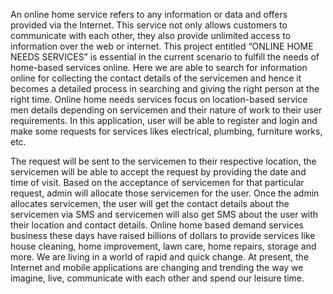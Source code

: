 An online home service refers to any information or data and offers provided via the Internet. This service not only allows customers to communicate with each other, they also provide unlimited access to information over the web or internet. This project entitled “ONLINE HOME NEEDS SERVICES” is essential in the current scenario to fulfill the needs of home-based services online. Here we are able to search for information online for collecting the contact details of the servicemen and hence it becomes a detailed process in searching and giving the right person at the right time. Online home needs services focus on location-based service men details depending on servicemen and their nature of work to their user requirements. In this application, user will be able to register and login and make some requests for services likes electrical, plumbing, furniture works, etc.

The request will be sent to the servicemen to their respective location, the servicemen will be able to accept the request by providing the date and time of visit. Based on the acceptance of servicemen for that particular request, admin will allocate those servicemen for the user. Once the admin allocates servicemen, the user will get the contact details about the servicemen via SMS and servicemen will also get SMS about the user with their location and contact details. Online home based demand services business these days have raised billions of dollars to provide services like house cleaning, home improvement, lawn care, home repairs, storage and more. We are living in a world of rapid and quick change. At present,  the Internet and mobile applications are changing and trending the way we imagine, live, communicate with each other and spend our leisure time.

